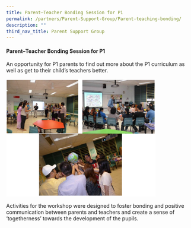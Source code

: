 ```yaml
---
title: Parent–Teacher Bonding Session for P1
permalink: /partners/Parent-Support-Group/Parent-teaching-bonding/
description: ""
third_nav_title: Parent Support Group
---
```

#### Parent–Teacher Bonding Session for P1 

An opportunity for P1 parents to find out more about the P1 curriculum as well as get to their child’s teachers better.

<img src="/images/ptbs.png" style="width:80%">

Activities for the workshop were designed to foster bonding and positive communication between parents and teachers and create a sense of ‘togetherness’ towards the development of the pupils.